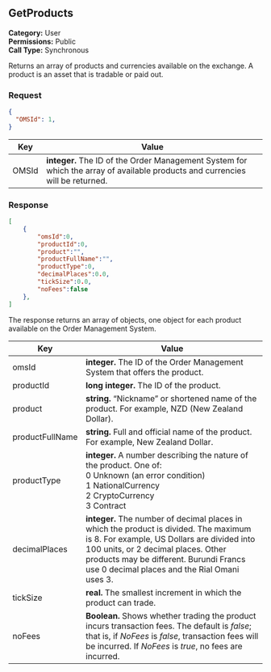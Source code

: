 ## GetProducts

**Category:** User<br />
**Permissions:** Public<br />
**Call Type:** Synchronous

Returns an array of products and currencies available on the exchange. A product is an asset that is tradable or paid out. 

### Request

```json
{
  "OMSId": 1,
}
```

| Key   | Value                                                        |
| ----- | ------------------------------------------------------------ |
| OMSId | **integer.** The ID of the Order Management System for which the array of available products and currencies will be returned. |

### Response

```json
[
    {
        "omsId":0,
        "productId":0,
        "product":"",
        "productFullName":"",
        "productType":0,
        "decimalPlaces":0.0,
        "tickSize":0.0,
        "noFees":false
    },
]
```

The response returns an array of objects, one object for each product available on the Order Management System.

| Key             | Value                                                        |
| --------------- | ------------------------------------------------------------ |
| omsId           | **integer.** The ID of the Order Management System that offers the product. |
| productId       | **long integer.** The ID of the product.                     |
| product         | **string.** “Nickname” or shortened name of the product. For example, NZD (New Zealand Dollar). |
| productFullName | **string.** Full and official name of the product. For example, New Zealand Dollar. |
| productType     | **integer.** A number describing the nature of the product. One of:<br />0 Unknown (an error condition)<br />1 NationalCurrency<br />2 CryptoCurrency<br />3 Contract |
| decimalPlaces   | **integer.** The number of decimal places in which the product is divided. The maximum is 8. For example, US Dollars are divided into 100 units, or 2 decimal places. Other products may be different. Burundi Francs use 0 decimal places and the Rial Omani uses 3. |
| tickSize        | **real.** The smallest increment in which the product can trade. |
| noFees          | **Boolean.** Shows whether trading the product incurs transaction fees. The default is *false*; that is, if *NoFees* is *false*, transaction fees will be incurred. If *NoFees* is *true*, no fees are incurred. |

